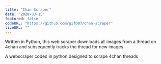 ```yaml
---
title: "Chan Scraper"
date: "2020-03-15"
featured: false
codeURL: "https://github.com/gif007/chan-scraper"
liveURL: ""
---
```

Written in Python, this web scraper downloads all images from a thread on 4chan and subsequently tracks the thread for new images.

A webscraper coded in python designed to scrape 4chan threads